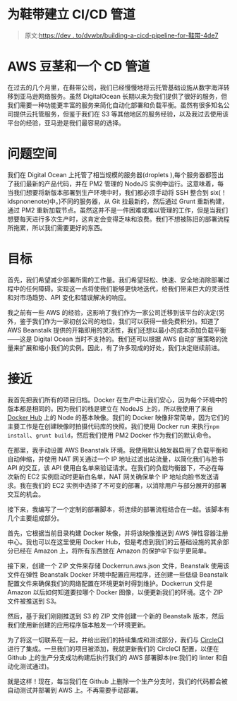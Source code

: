 # 为鞋带建立 CI/CD 管道

> 原文:[https://dev . to/dvwbr/building-a-cicd-pipeline-for-鞋带-4de7](https://dev.to/dvwbr/building-a-cicd-pipeline-for-shoelace-4de7)

# AWS 豆茎和一个 CD 管道

在过去的几个月里，在鞋带公司，我们已经慢慢地将云托管基础设施从数字海洋转移到亚马逊网络服务。虽然 DigitalOcean 长期以来为我们提供了很好的服务，但我们需要一种功能更丰富的服务来简化自动化部署和负载平衡。虽然有很多知名公司提供云托管服务，但鉴于我们在 S3 等其他地区的服务经验，以及我过去使用该平台的经验，亚马逊是我们最容易的选择。

# 问题空间

我们在 Digital Ocean 上托管了相当规模的服务器(droplets ),每个服务器都签出了我们最新的产品代码，并在 PM2 管理的 NodeJS 实例中运行。这意味着，每当我们想要将新版本部署到生产环境中时，我们都必须手动将 SSH 整合到 six(！idspnonenote)中。)不同的服务器，从 Git 拉最新的，然后通过 Grunt 重新构建，通过 PM2 重新加载节点。虽然这并不是一件困难或难以管理的工作，但是当我们想要每天进行多次生产时，这肯定会变得乏味和浪费。我们不想被陈旧的部署流程所拖累，所以我们需要更好的东西。

# 目标

首先，我们希望减少部署所需的工作量。我们希望轻松、快速、安全地消除部署过程中的任何障碍。实现这一点将使我们能够更快地迭代，给我们带来巨大的灵活性和对市场趋势、API 变化和错误解决的响应。

我之前有一些 AWS 的经验，这影响了我们作为一家公司迁移到该平台的决定(另外，鉴于我们作为一家初创公司的地位，我们可以获得一些免费积分)。知道了 AWS Beanstalk 提供的开箱即用的灵活性，我们还想以最小的成本添加负载平衡——这是 Digital Ocean 当时不支持的。我们还可以根据 AWS 自动扩展策略的流量来扩展和缩小我们的实例。因此，有了许多现成的好处，我们决定继续前进。

# 接近

我首先把我们所有的项目归档。Docker 在生产中让我们安心，因为每个环境中的版本都是相同的。因为我们的栈是建立在 NodeJS 上的，所以我使用了来自 [Docker Hub](https://hub.docker.com/_/node/) 上的 Node 的基本映像。我们的 Docker 映像非常简单，因为它们的主要工作是在创建映像时拍摄代码库的快照。我们使用 Docker run 来执行`npm install`、`grunt build`，然后我们使用 PM2 Docker 作为我们的默认命令。

在那里，我手动设置 AWS Beanstalk 环境。我使用默认触发器启用了负载平衡和自动伸缩，并使用 NAT 网关通过一个 IP 地址过滤出站流量，以简化我们与脸书 API 的交互，该 API 使用白名单来验证请求。在我们的负载均衡器下，不必在每次新的 EC2 实例启动时更新白名单，NAT 网关确保单个 IP 地址向脸书发送请求。我在我们的 EC2 实例中选择了不可变的部署，以消除用户与部分展开的部署交互的机会。

接下来，我编写了一个定制的部署脚本，将连续的部署流程结合在一起。该脚本有几个主要组成部分。

首先，它根据当前目录构建 Docker 映像，并将该映像推送到 AWS 弹性容器注册中心。我也可以在这里使用 Docker Hub，但是考虑到我们的云基础设施的其余部分已经在 Amazon 上，将所有东西放在 Amazon 的保护伞下似乎更简单。

接下来，创建一个 ZIP 文件来存储 Dockerrun.aws.json 文件，Beanstalk 使用该文件在弹性 Beanstalk Docker 环境中配置应用程序，还创建一些低级 Beanstalk 配置文件来确保我们的网络配置在环境更新时得到维护。Dockerrun 文件是 Amazon 以后如何知道要拉哪个 Docker 图像，以便更新我们的环境。这个 ZIP 文件被推送到 S3。

然后，基于我们刚刚推送到 S3 的 ZIP 文件创建一个新的 Beanstalk 版本，然后我们使用新创建的应用程序版本触发一个环境更新。

为了将这一切联系在一起，并给出我们的持续集成和测试部分，我们与 [CircleCI](https://circleci.com) 进行了集成。一旦我们的项目被添加，我就更新我们的 CircleCI 配置，以便在 Github 上的生产分支成功构建后执行我们的 AWS 部署脚本(re:我们的 linter 和自动化测试通过)。

就是这样！现在，每当我们在 Github 上删除一个生产分支时，我们的代码都会被自动测试并部署到 AWS 上。不再需要手动部署。